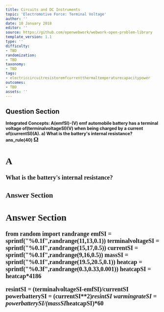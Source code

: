 ```yaml
---
title: Circuits and DC Instruments
topic: 'Electromotive Force: Terminal Voltage'
author: ''
date: 10 January 2018
editor: ''
source: https://github.com/openwebwork/webwork-open-problem-library
template_version: 1.1
type: ''
difficulty:
- TBD
randomization:
- TBD
taxonomy:
- TBD
tags:
- electriccircuitresistoremfcurrentthermaltemperaturecapacitypower
outcomes:
- TBD
assets: ''
---
```


## Question Section 

<b>
<b>Integrated Concepts:<b> A(emfSI)-(V) emf automobile battery has a terminal voltage of(terminalvoltageSI)(V) when being charged by a current of(currentSI)(A).
a) What is the battery's internal resistance?
ans_rule(40) <span style="font-family: 'Times'; font-size: 20px";>&Omega;<span>

## A
What is the battery's internal resistance?
### Answer Section


## Answer Section

from random import randrange
emfSI = sprintf("%0.1f",randrange(11,13,0.1))
terminalvoltageSI = sprintf("%0.1f",randrange(15,17,0.5))
currentSI = sprintf("%0.1f",randrange(9,16,0.5))
massSI = sprintf("%0.1f",randrange(19.5,20.5,0.1))
heatcap = sprintf("%0.3f",randrange(0.3,0.33,0.001))
heatcapSI = heatcap*4186

resintSI = (terminalvoltageSI-emfSI)/currentSI
powerbatterySI = (currentSI**2)*resintSI
warmingrateSI = powerbatterySI/(massSI*heatcapSI)*60